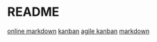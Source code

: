 # README
[online markdown](https://stackedit.io/app)
[kanban](https://fr.wikipedia.org/wiki/Kanban)
[agile kanban](https://fr.atlassian.com/agile/kanban)
[markdown](https://fr.wikipedia.org/wiki/Markdown)


